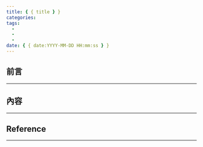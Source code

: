 ```yaml
---
title: { { title } }
categories:
tags:
  -
  -
  -
date: { { date:YYYY-MM-DD HH:mm:ss } }
---
```


## 前言

---

<!--more-->

## 內容

---

## Reference

---
